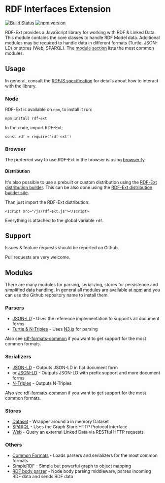 # RDF Interfaces Extension

[![Build Status](https://travis-ci.org/rdf-ext/rdf-ext.svg?branch=master)](https://travis-ci.org/rdf-ext/rdf-ext)
[![npm version](https://badge.fury.io/js/rdf-ext.svg)](https://badge.fury.io/js/rdf-ext)

RDF-Ext provides a JavaScript library for working with RDF & Linked Data.
This module contains the core classes to handle RDF Model data.
Additional modules may be required to handle data in different formats (Turtle, JSON-LD) or stores (Web, SPARQL).
The [module section](#modules) lists the most common modules.

## Usage

In general, consult the [RDFJS specification](https://github.com/rdfjs/representation-task-force/) for details about how to interact with the library.

### Node

RDF-Ext is available on `npm`, to install it run:

	npm install rdf-ext

In the code, import RDF-Ext:

	const rdf = require('rdf-ext')

### Browser

The preferred way to use RDF-Ext in the browser is using [browserify](http://browserify.org/).

#### Distribution

It's also possible to use a prebuilt or custom distribution using the [RDF-Ext distribution builder](https://github.com/rdf-ext/rdf-ext-dist-builder).
This can be also done using the [RDF-Ext distribution builder site](http://rdf-ext.bergnet.org/).

Than just import the RDF-Ext distribution:

	<script src="/js/rdf-ext.js"></script>
	
Everything is attached to the global variable `rdf`. 

## Support

Issues & feature requests should be reported on Github.

Pull requests are very welcome.

## Modules

There are many modules for parsing, serializing, stores for persistence and simplified data handling.
In general all modules are available at [npm](https://www.npmjs.com) and you can use the Github repository name to install them.

### Parsers

* [JSON-LD](https://github.com/rdf-ext/rdf-parser-jsonld) - Uses the reference implementation to supports all document forms
* [Turtle & N-Triples](https://github.com/rdf-ext/rdf-parser-n3) - Uses [N3.js](https://github.com/RubenVerborgh/N3.js) for parsing

Also see [rdf-formats-common](https://github.com/rdf-ext/rdf-formats-common) if you want to get support for the most common formats.

### Serializers

* [JSON-LD](https://github.com/rdf-ext/rdf-serializer-jsonld) - Outputs JSON-LD in flat document form
* or [JSON-LD](https://github.com/rdf-ext/rdf-serializer-jsonld-ext) - Outputs JSON-LD with prefix support and more document forms
* [N-Triples](https://github.com/rdf-ext/rdf-serializer-ntriples) - Outputs N-Triples

Also see [rdf-formats-common](https://github.com/rdf-ext/rdf-formats-common) if you want to get support for the most common formats.

### Stores

- [Dataset](http://github.com/rdf-ext/rdf-store-dataset) - Wrapper around a in memory Dataset
- [SPARQL](http://github.com/rdf-ext/rdf-store-sparql) - Uses the Graph Store HTTP Protocol interface
- [Web](http://github.com/rdf-ext/rdf-store-web) - Query an external Linked Data via RESTful HTTP requests

### Others

- [Common Formats](https://github.com/rdf-ext/rdf-formats-common) - Loads parsers and serializers for the most common formats
- [SimpleRDF](https://github.com/nicola/simplerdf/) - Simple but powerful graph to object mapping
- [RDF body parser](https://github.com/rdf-ext/rdf-body-parser) - Node body parsing middleware, parses incoming RDF data and sends RDF data
